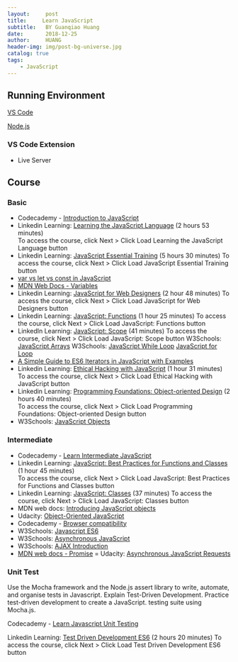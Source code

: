 ```yaml
---
layout:     post
title:     Learn JavaScript
subtitle:   BY Guanqiao Huang
date:       2018-12-25
author:     HUANG
header-img: img/post-bg-universe.jpg
catalog: true
tags:
    - JavaScript
---
```

## Running Environment
[VS Code](https://code.visualstudio.com/)

[Node.js](https://nodejs.org/) 

### VS Code Extension
- Live Server

## Course
### Basic
- Codecademy - [Introduction to JavaScript](https://www.codecademy.com/courses/introduction-to-javascript/lessons/introduction-to-javascript/exercises/intro)
- Linkedin Learning: [Learning the JavaScript Language](https://www.linkedin.com/learning/learning-the-javascript-language-2/learn-the-language-of-the-internet?u=100575394) (2 hours 53 minutes)  
To access the course, click Next > Click Load Learning the JavaScript Language button
- Linkedin Learning: [JavaScript Essential Training](https://www.linkedin.com/learning/javascript-essential-training/javascript-the-soil-from-which-the-modern-web-grows?autoAdvance=true&autoSkip=false&autoplay=true&resume=true&u=100575394) (5 hours 30  minutes)
To access the course, click Next > Click Load JavaScript Essential Training button
- [var vs let vs const in JavaScript](https://ui.dev/var-let-const/)
- [MDN Web Docs - Variables](https://developer.mozilla.org/en-US/docs/Learn/JavaScript/First_steps/Variables)
- Linkedin Learning: [JavaScript for Web Designers](https://www.linkedin.com/learning/javascript-for-web-designers-3/web-designers-need-javascript?autoAdvance=true&autoSkip=false&autoplay=true&resume=true&u=100575394) (2 hour 48 minutes) 
To access the course, click Next > Click Load JavaScript for Web Designers button
- Linkedin Learning: [JavaScript: Functions](https://www.linkedin.com/learning/javascript-functions/welcome?u=100575394) (1 hour 25 minutes) 
To access the course, click Next > Click Load JavaScript: Functions button 
- LinkedIn Learning: [JavaScript: Scope](https://www.linkedin.com/learning/javascript-scope/learn-how-to-properly-scope-your-variables?autoAdvance=true&autoSkip=false&autoplay=true&resume=true&u=100575394) (41 minutes) 
To access the course, click Next > Click Load JavaScript: Scope button
W3Schools: [JavaScript Arrays](https://www.w3schools.com/js/js_arrays.asp)
W3Schools: 
[JavaScript While Loop](https://www.w3schools.com/js/js_loop_while.asp)
[JavaScript for Loop](http://w3schools.com/js/js_loop_for.asp)
- [A Simple Guide to ES6 Iterators in JavaScript with Examples](https://codeburst.io/a-simple-guide-to-es6-iterators-in-javascript-with-examples-189d052c3d8e)
- Linkedin Learning: [Ethical Hacking with JavaScript](https://www.linkedin.com/learning/ethical-hacking-introduction-to-ethical-hacking/locking-down-the-organization-10055141?autoAdvance=true&autoSkip=false&autoplay=true&resume=true&u=100575394) (1 hour 31 minutes) 
To access the course, click Next > Click Load Ethical Hacking with JavaScript button
- Linkedin Learning: [Programming Foundations: Object-oriented Design](https://www.linkedin.com/learning/programming-foundations-object-oriented-design-3/learn-object-oriented-design-principles?autoAdvance=true&autoSkip=false&autoplay=true&resume=true&u=100575394) (2 hours 40 minutes)  
To access the course, click Next > Click Load Programming Foundations: Object-oriented Design button
- W3Schools: [JavaScript Objects](https://www.w3schools.com/js/js_object_definition.asp)

### Intermediate
- Codecademy - [Learn Intermediate JavaScript](https://www.codecademy.com/learn/learn-intermediate-javascript)
- Linkedin Learning: [JavaScript: Best Practices for Functions and Classes](https://www.linkedin.com/learning/javascript-best-practices-for-functions-and-classes/creating-well-structured-modular-javascript?autoAdvance=true&autoSkip=false&autoplay=true&resume=true&u=100575394) (1 hour 45 minutes)  
To access the course, click Next > Click Load JavaScript: Best Practices for Functions and Classes button
- Linkedin Learning: [JavaScript: Classes](https://www.linkedin.com/learning/javascript-classes-2018/javascript-classes-demystified?autoAdvance=true&autoSkip=false&autoplay=true&resume=true&u=100575394) (37 minutes)
To access the course, click Next > Click Load JavaScript: Classes button
- MDN web docs: [Introducing JavaScript objects](https://developer.mozilla.org/en-US/docs/Learn/JavaScript/Objects)
- Udacity: [Object-Oriented JavaScript](https://www.udacity.com/course/object-oriented-javascript--ud711)
- Codecademy - [Browser compatibility](https://www.codecademy.com/courses/learn-build-tools/lessons/browser-compatibility-and-transpilation/)
- W3Schools: [Javascript ES6](https://www.w3schools.com/js/js_es6.asp)
- W3Schools: [Asynchronous JavaScript](https://www.w3schools.com/js/js_asynchronous.asp)
- W3Schools: [AJAX Introduction](https://www.w3schools.com/js/js_ajax_intro.asp) 
- [MDN web docs - Promise](https://developer.mozilla.org/en-US/docs/Web/JavaScript/Reference/Global_Objects/Promise)
= Udacity: [Asynchronous JavaScript Requests](https://www.udacity.com/course/asynchronous-javascript-requests--ud109)

### Unit Test
Use the Mocha framework and the Node.js assert library to write, automate, and organise tests in Javascript.
Explain Test-Driven Development.
Practice test-driven development to create a JavaScript. testing suite using Mocha.js.

Codecademy - [Learn Javascript Unit Testing](https://www.codecademy.com/courses/learn-javascript-unit-testing/)

Linkedin Learning: [Test Driven Development ES6](https://www.linkedin.com/learning/javascript-test-driven-development-es6/intro-video?autoAdvance=true&autoSkip=false&autoplay=true&resume=true&u=100575394) (2 hours 20 minutes) 
To access the course, click Next > Click Load Test Driven Development ES6 button


